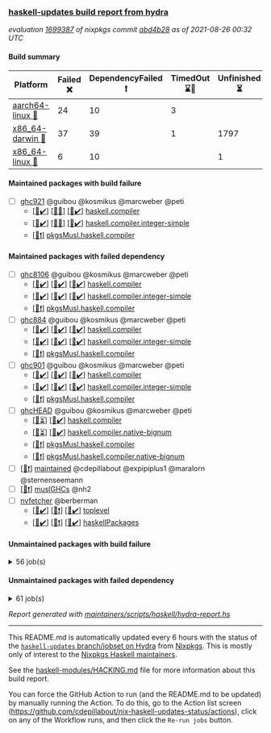 ### [haskell-updates build report from hydra](https://hydra.nixos.org/jobset/nixpkgs/haskell-updates)
*evaluation [1699387](https://hydra.nixos.org/eval/1699387) of nixpkgs commit [abd4b28](https://github.com/NixOS/nixpkgs/commits/abd4b28a10e437081b4799d33abf84252f7fa3b3) as of 2021-08-26 00:32 UTC*
#### Build summary

 | Platform | Failed :x: | DependencyFailed :heavy_exclamation_mark: | TimedOut :hourglass::no_entry_sign: | Unfinished :hourglass_flowing_sand: | Success :heavy_check_mark: | 
 | --- | --- | --- | --- | --- | --- | 
 | [aarch64-linux :iphone:](https://hydra.nixos.org/eval/1699387?filter=.aarch64-linux) | 24 | 10 | 3 |  | 6669 | 
 | [x86_64-darwin :apple:](https://hydra.nixos.org/eval/1699387?filter=.x86_64-darwin) | 37 | 39 | 1 | 1797 | 4815 | 
 | [x86_64-linux :penguin:](https://hydra.nixos.org/eval/1699387?filter=.x86_64-linux) | 6 | 10 |  | 1 | 6739 | 
#### Maintained packages with build failure
- [ ] [ghc921](https://hydra.nixos.org/eval/1699387?filter=ghc921) @guibou @kosmikus @marcweber @peti
  - [[:iphone::heavy_check_mark:]](https://hydra.nixos.org/build/150725732) [[:apple::x:]](https://hydra.nixos.org/build/150734297) [[:penguin::heavy_check_mark:]](https://hydra.nixos.org/build/150737593) [haskell.compiler](https://hydra.nixos.org/eval/1699387?filter=haskell.compiler.ghc921)
  - [[:iphone::heavy_check_mark:]](https://hydra.nixos.org/build/150728335) [[:apple::x:]](https://hydra.nixos.org/build/150727664) [[:penguin::heavy_check_mark:]](https://hydra.nixos.org/build/150734710) [haskell.compiler.integer-simple](https://hydra.nixos.org/eval/1699387?filter=haskell.compiler.integer-simple.ghc921)
  -   [[:penguin::heavy_exclamation_mark:]](https://hydra.nixos.org/build/150726718) [pkgsMusl.haskell.compiler](https://hydra.nixos.org/eval/1699387?filter=pkgsMusl.haskell.compiler.ghc921)
#### Maintained packages with failed dependency
- [ ] [ghc8106](https://hydra.nixos.org/eval/1699387?filter=ghc8106) @guibou @kosmikus @marcweber @peti
  - [[:iphone::heavy_check_mark:]](https://hydra.nixos.org/build/150744018) [[:apple::heavy_check_mark:]](https://hydra.nixos.org/build/150742241) [[:penguin::heavy_check_mark:]](https://hydra.nixos.org/build/150724721) [haskell.compiler](https://hydra.nixos.org/eval/1699387?filter=haskell.compiler.ghc8106)
  - [[:iphone::heavy_check_mark:]](https://hydra.nixos.org/build/150740181) [[:apple::heavy_check_mark:]](https://hydra.nixos.org/build/150735166) [[:penguin::heavy_check_mark:]](https://hydra.nixos.org/build/150727172) [haskell.compiler.integer-simple](https://hydra.nixos.org/eval/1699387?filter=haskell.compiler.integer-simple.ghc8106)
  -   [[:penguin::heavy_exclamation_mark:]](https://hydra.nixos.org/build/150732254) [pkgsMusl.haskell.compiler](https://hydra.nixos.org/eval/1699387?filter=pkgsMusl.haskell.compiler.ghc8106)
- [ ] [ghc884](https://hydra.nixos.org/eval/1699387?filter=ghc884) @guibou @kosmikus @marcweber @peti
  - [[:iphone::heavy_check_mark:]](https://hydra.nixos.org/build/150741288) [[:apple::heavy_check_mark:]](https://hydra.nixos.org/build/150730933) [[:penguin::heavy_check_mark:]](https://hydra.nixos.org/build/150726194) [haskell.compiler](https://hydra.nixos.org/eval/1699387?filter=haskell.compiler.ghc884)
  - [[:iphone::heavy_check_mark:]](https://hydra.nixos.org/build/150733124) [[:apple::heavy_check_mark:]](https://hydra.nixos.org/build/150733991) [[:penguin::heavy_check_mark:]](https://hydra.nixos.org/build/150725232) [haskell.compiler.integer-simple](https://hydra.nixos.org/eval/1699387?filter=haskell.compiler.integer-simple.ghc884)
  -   [[:penguin::heavy_exclamation_mark:]](https://hydra.nixos.org/build/150726417) [pkgsMusl.haskell.compiler](https://hydra.nixos.org/eval/1699387?filter=pkgsMusl.haskell.compiler.ghc884)
- [ ] [ghc901](https://hydra.nixos.org/eval/1699387?filter=ghc901) @guibou @kosmikus @marcweber @peti
  - [[:iphone::heavy_check_mark:]](https://hydra.nixos.org/build/150735950) [[:apple::heavy_check_mark:]](https://hydra.nixos.org/build/150728102) [[:penguin::heavy_check_mark:]](https://hydra.nixos.org/build/150741500) [haskell.compiler](https://hydra.nixos.org/eval/1699387?filter=haskell.compiler.ghc901)
  - [[:iphone::heavy_check_mark:]](https://hydra.nixos.org/build/150732915) [[:apple::heavy_check_mark:]](https://hydra.nixos.org/build/150726421) [[:penguin::heavy_check_mark:]](https://hydra.nixos.org/build/150724710) [haskell.compiler.integer-simple](https://hydra.nixos.org/eval/1699387?filter=haskell.compiler.integer-simple.ghc901)
  -   [[:penguin::heavy_exclamation_mark:]](https://hydra.nixos.org/build/150732612) [pkgsMusl.haskell.compiler](https://hydra.nixos.org/eval/1699387?filter=pkgsMusl.haskell.compiler.ghc901)
- [ ] [ghcHEAD](https://hydra.nixos.org/eval/1699387?filter=ghcHEAD) @guibou @kosmikus @marcweber @peti
  - [[:apple::hourglass_flowing_sand:]](https://hydra.nixos.org/build/150744847) [[:penguin::heavy_check_mark:]](https://hydra.nixos.org/build/150741352) [haskell.compiler](https://hydra.nixos.org/eval/1699387?filter=haskell.compiler.ghcHEAD)
  - [[:apple::hourglass_flowing_sand:]](https://hydra.nixos.org/build/150733233) [[:penguin::heavy_check_mark:]](https://hydra.nixos.org/build/150740499) [haskell.compiler.native-bignum](https://hydra.nixos.org/eval/1699387?filter=haskell.compiler.native-bignum.ghcHEAD)
  -  [[:penguin::heavy_exclamation_mark:]](https://hydra.nixos.org/build/150729184) [pkgsMusl.haskell.compiler](https://hydra.nixos.org/eval/1699387?filter=pkgsMusl.haskell.compiler.ghcHEAD)
  -  [[:penguin::heavy_exclamation_mark:]](https://hydra.nixos.org/build/150726321) [pkgsMusl.haskell.compiler.native-bignum](https://hydra.nixos.org/eval/1699387?filter=pkgsMusl.haskell.compiler.native-bignum.ghcHEAD)
- [ ] [[:penguin::heavy_exclamation_mark:]](https://hydra.nixos.org/build/150864162) [maintained](https://hydra.nixos.org/eval/1699387?filter=maintained) @cdepillabout @expipiplus1 @maralorn @sternenseemann
- [ ] [[:penguin::heavy_exclamation_mark:]](https://hydra.nixos.org/build/150741594) [muslGHCs](https://hydra.nixos.org/eval/1699387?filter=muslGHCs) @nh2
- [ ] [nvfetcher](https://hydra.nixos.org/eval/1699387?filter=nvfetcher) @berberman
  - [[:iphone::heavy_check_mark:]](https://hydra.nixos.org/build/150726716) [[:apple::heavy_exclamation_mark:]](https://hydra.nixos.org/build/150733021) [[:penguin::heavy_check_mark:]](https://hydra.nixos.org/build/150728674) [toplevel](https://hydra.nixos.org/eval/1699387?filter=nvfetcher)
  - [[:iphone::heavy_check_mark:]](https://hydra.nixos.org/build/150741379) [[:apple::heavy_exclamation_mark:]](https://hydra.nixos.org/build/150740755) [[:penguin::heavy_check_mark:]](https://hydra.nixos.org/build/150727174) [haskellPackages](https://hydra.nixos.org/eval/1699387?filter=haskellPackages.nvfetcher)
#### Unmaintained packages with build failure
<details><summary>56 job(s) </summary>

- [ ] [[:iphone::x:]](https://hydra.nixos.org/build/150733756) [[:apple::heavy_check_mark:]](https://hydra.nixos.org/build/150732614) [[:penguin::heavy_check_mark:]](https://hydra.nixos.org/build/150741031) [haskellPackages.HsASA](https://hydra.nixos.org/eval/1699387?filter=haskellPackages.HsASA) 
- [ ] [[:iphone::x:]](https://hydra.nixos.org/build/150729054) [[:apple::heavy_check_mark:]](https://hydra.nixos.org/build/150727915) [[:penguin::heavy_check_mark:]](https://hydra.nixos.org/build/150729078) [haskellPackages.OrderedBits](https://hydra.nixos.org/eval/1699387?filter=haskellPackages.OrderedBits) 
- [ ] [[:iphone::x:]](https://hydra.nixos.org/build/150725183) [[:apple::heavy_check_mark:]](https://hydra.nixos.org/build/150735381) [[:penguin::heavy_check_mark:]](https://hydra.nixos.org/build/150737310) [haskellPackages.accelerate-llvm](https://hydra.nixos.org/eval/1699387?filter=haskellPackages.accelerate-llvm) 
- [ ] [[:iphone::heavy_check_mark:]](https://hydra.nixos.org/build/150742661) [[:apple::hourglass_flowing_sand:]](https://hydra.nixos.org/build/150741555) [[:penguin::x:]](https://hydra.nixos.org/build/150733802) [haskellPackages.astro](https://hydra.nixos.org/eval/1699387?filter=haskellPackages.astro) 
- [ ] [[:iphone::x:]](https://hydra.nixos.org/build/150735646) [[:apple::heavy_check_mark:]](https://hydra.nixos.org/build/150727565) [[:penguin::heavy_check_mark:]](https://hydra.nixos.org/build/150744098) [haskellPackages.cdar-mBound](https://hydra.nixos.org/eval/1699387?filter=haskellPackages.cdar-mBound) 
- [ ] [[:iphone::heavy_check_mark:]](https://hydra.nixos.org/build/150725776) [[:apple::x:]](https://hydra.nixos.org/build/150734302) [[:penguin::heavy_check_mark:]](https://hydra.nixos.org/build/150737657) [haskellPackages.chiphunk](https://hydra.nixos.org/eval/1699387?filter=haskellPackages.chiphunk) 
- [ ] [[:iphone::x:]](https://hydra.nixos.org/build/150741085) [[:apple::hourglass_flowing_sand:]](https://hydra.nixos.org/build/150743958) [[:penguin::x:]](https://hydra.nixos.org/build/150737756) [haskellPackages.dhall-csv](https://hydra.nixos.org/eval/1699387?filter=haskellPackages.dhall-csv) 
- [ ] [[:iphone::x:]](https://hydra.nixos.org/build/150731527) [[:apple::x:]](https://hydra.nixos.org/build/150728103) [[:penguin::x:]](https://hydra.nixos.org/build/150741818) [haskellPackages.dhall-toml](https://hydra.nixos.org/eval/1699387?filter=haskellPackages.dhall-toml) 
- [ ] [[:iphone::heavy_check_mark:]](https://hydra.nixos.org/build/150742135) [[:apple::x:]](https://hydra.nixos.org/build/150730948) [[:penguin::heavy_check_mark:]](https://hydra.nixos.org/build/150732681) [haskellPackages.di-core](https://hydra.nixos.org/eval/1699387?filter=haskellPackages.di-core) 
- [ ] [[:iphone::x:]](https://hydra.nixos.org/build/150734571) [[:apple::heavy_check_mark:]](https://hydra.nixos.org/build/150742681) [[:penguin::heavy_check_mark:]](https://hydra.nixos.org/build/150737664) [haskellPackages.dormouse-uri](https://hydra.nixos.org/eval/1699387?filter=haskellPackages.dormouse-uri) 
- [ ] [[:iphone::x:]](https://hydra.nixos.org/build/150739503) [[:apple::x:]](https://hydra.nixos.org/build/150739762) [[:penguin::heavy_check_mark:]](https://hydra.nixos.org/build/150742321) [haskellPackages.easytensor](https://hydra.nixos.org/eval/1699387?filter=haskellPackages.easytensor) 
- [ ] [[:iphone::heavy_check_mark:]](https://hydra.nixos.org/build/150734212) [[:apple::x:]](https://hydra.nixos.org/build/150726369) [[:penguin::heavy_check_mark:]](https://hydra.nixos.org/build/150737227) [haskellPackages.exinst](https://hydra.nixos.org/eval/1699387?filter=haskellPackages.exinst) 
- [ ] [[:iphone::x:]](https://hydra.nixos.org/build/150736904) [[:apple::heavy_check_mark:]](https://hydra.nixos.org/build/150733217) [[:penguin::heavy_check_mark:]](https://hydra.nixos.org/build/150741348) [haskellPackages.freetype2](https://hydra.nixos.org/eval/1699387?filter=haskellPackages.freetype2) 
- [ ] [[:iphone::heavy_check_mark:]](https://hydra.nixos.org/build/150734237) [[:apple::x:]](https://hydra.nixos.org/build/150733229) [[:penguin::heavy_check_mark:]](https://hydra.nixos.org/build/150730347) [haskellPackages.gi-gdkx11](https://hydra.nixos.org/eval/1699387?filter=haskellPackages.gi-gdkx11) 
- [ ] [[:iphone::x:]](https://hydra.nixos.org/build/150741367) [[:penguin::heavy_check_mark:]](https://hydra.nixos.org/build/150731115) [haskellPackages.gnome-keyring](https://hydra.nixos.org/eval/1699387?filter=haskellPackages.gnome-keyring) 
- [ ] [[:iphone::heavy_check_mark:]](https://hydra.nixos.org/build/150738274) [[:apple::x:]](https://hydra.nixos.org/build/150733064) [[:penguin::heavy_check_mark:]](https://hydra.nixos.org/build/150730903) [haskellPackages.gtk-traymanager](https://hydra.nixos.org/eval/1699387?filter=haskellPackages.gtk-traymanager) 
- [ ] [[:iphone::heavy_check_mark:]](https://hydra.nixos.org/build/150727725) [[:apple::x:]](https://hydra.nixos.org/build/150736294) [[:penguin::heavy_check_mark:]](https://hydra.nixos.org/build/150741672) [haskellPackages.hamid](https://hydra.nixos.org/eval/1699387?filter=haskellPackages.hamid) 
- [ ] [[:iphone::heavy_check_mark:]](https://hydra.nixos.org/build/150729805) [[:apple::x:]](https://hydra.nixos.org/build/150727705) [[:penguin::heavy_check_mark:]](https://hydra.nixos.org/build/150725602) [haskellPackages.higher-leveldb](https://hydra.nixos.org/eval/1699387?filter=haskellPackages.higher-leveldb) 
- [ ] [[:iphone::x:]](https://hydra.nixos.org/build/150734476) [[:apple::hourglass_flowing_sand:]](https://hydra.nixos.org/build/150743573) [[:penguin::heavy_check_mark:]](https://hydra.nixos.org/build/150730215) [haskellPackages.hq](https://hydra.nixos.org/eval/1699387?filter=haskellPackages.hq) 
- [ ] [[:iphone::heavy_check_mark:]](https://hydra.nixos.org/build/150724700) [[:apple::x:]](https://hydra.nixos.org/build/150732551) [[:penguin::heavy_check_mark:]](https://hydra.nixos.org/build/150739695) [haskellPackages.hs](https://hydra.nixos.org/eval/1699387?filter=haskellPackages.hs) 
- [ ] [[:iphone::heavy_check_mark:]](https://hydra.nixos.org/build/150738678) [[:apple::x:]](https://hydra.nixos.org/build/150727281) [[:penguin::heavy_check_mark:]](https://hydra.nixos.org/build/150729057) [haskellPackages.huckleberry](https://hydra.nixos.org/eval/1699387?filter=haskellPackages.huckleberry) 
- [ ] [[:iphone::x:]](https://hydra.nixos.org/build/150734081) [[:apple::x:]](https://hydra.nixos.org/build/150732954) [[:penguin::x:]](https://hydra.nixos.org/build/150743785) [haskellPackages.isocline](https://hydra.nixos.org/eval/1699387?filter=haskellPackages.isocline) 
- [ ] [[:iphone::heavy_check_mark:]](https://hydra.nixos.org/build/150733072) [[:apple::x:]](https://hydra.nixos.org/build/150736361) [[:penguin::heavy_check_mark:]](https://hydra.nixos.org/build/150726442) [haskellPackages.junit-xml](https://hydra.nixos.org/eval/1699387?filter=haskellPackages.junit-xml) 
- [ ] [[:iphone::heavy_check_mark:]](https://hydra.nixos.org/build/150730599) [[:apple::x:]](https://hydra.nixos.org/build/150727873) [[:penguin::heavy_check_mark:]](https://hydra.nixos.org/build/150741101) [haskellPackages.leveldb-haskell-fork](https://hydra.nixos.org/eval/1699387?filter=haskellPackages.leveldb-haskell-fork) 
- [ ] [[:iphone::x:]](https://hydra.nixos.org/build/150741253) [[:apple::heavy_check_mark:]](https://hydra.nixos.org/build/150743664) [[:penguin::heavy_check_mark:]](https://hydra.nixos.org/build/150744204) [haskellPackages.libBF](https://hydra.nixos.org/eval/1699387?filter=haskellPackages.libBF) 
- [ ] [[:iphone::heavy_check_mark:]](https://hydra.nixos.org/build/150730761) [[:apple::x:]](https://hydra.nixos.org/build/150725249) [[:penguin::heavy_check_mark:]](https://hydra.nixos.org/build/150734357) [haskellPackages.loc](https://hydra.nixos.org/eval/1699387?filter=haskellPackages.loc) 
- [ ] [[:iphone::x:]](https://hydra.nixos.org/build/150744213) [[:apple::heavy_check_mark:]](https://hydra.nixos.org/build/150724872) [[:penguin::heavy_check_mark:]](https://hydra.nixos.org/build/150742136) [haskellPackages.long-double](https://hydra.nixos.org/eval/1699387?filter=haskellPackages.long-double) 
- [ ] [[:iphone::heavy_check_mark:]](https://hydra.nixos.org/build/150739873) [[:apple::x:]](https://hydra.nixos.org/build/150730988) [[:penguin::heavy_check_mark:]](https://hydra.nixos.org/build/150729850) [haskellPackages.mercury-api](https://hydra.nixos.org/eval/1699387?filter=haskellPackages.mercury-api) 
- [ ] [[:iphone::heavy_check_mark:]](https://hydra.nixos.org/build/150731143) [[:apple::x:]](https://hydra.nixos.org/build/150724987) [[:penguin::heavy_check_mark:]](https://hydra.nixos.org/build/150732876) [haskellPackages.mighty-metropolis](https://hydra.nixos.org/eval/1699387?filter=haskellPackages.mighty-metropolis) 
- [ ] [[:iphone::x:]](https://hydra.nixos.org/build/150736302) [[:apple::heavy_check_mark:]](https://hydra.nixos.org/build/150734560) [[:penguin::heavy_check_mark:]](https://hydra.nixos.org/build/150734714) [haskellPackages.nlopt-haskell](https://hydra.nixos.org/eval/1699387?filter=haskellPackages.nlopt-haskell) 
- [ ] [[:iphone::heavy_check_mark:]](https://hydra.nixos.org/build/150726294) [[:apple::x:]](https://hydra.nixos.org/build/150733887) [[:penguin::heavy_check_mark:]](https://hydra.nixos.org/build/150735932) [haskellPackages.opencv](https://hydra.nixos.org/eval/1699387?filter=haskellPackages.opencv) 
- [ ] [[:iphone::heavy_check_mark:]](https://hydra.nixos.org/build/150742879) [[:apple::x:]](https://hydra.nixos.org/build/150727562) [[:penguin::heavy_check_mark:]](https://hydra.nixos.org/build/150727280) [haskellPackages.persistent-pagination](https://hydra.nixos.org/eval/1699387?filter=haskellPackages.persistent-pagination) 
- [ ] [[:iphone::x:]](https://hydra.nixos.org/build/150728296) [[:apple::heavy_check_mark:]](https://hydra.nixos.org/build/150725145) [[:penguin::heavy_check_mark:]](https://hydra.nixos.org/build/150728336) [haskellPackages.picosat](https://hydra.nixos.org/eval/1699387?filter=haskellPackages.picosat) 
- [ ] [[:iphone::heavy_check_mark:]](https://hydra.nixos.org/build/150726154) [[:apple::x:]](https://hydra.nixos.org/build/150729939) [[:penguin::heavy_check_mark:]](https://hydra.nixos.org/build/150743452) [haskellPackages.ping-wrapper](https://hydra.nixos.org/eval/1699387?filter=haskellPackages.ping-wrapper) 
- [ ] [[:iphone::x:]](https://hydra.nixos.org/build/150734412) [[:apple::heavy_check_mark:]](https://hydra.nixos.org/build/150732558) [[:penguin::heavy_check_mark:]](https://hydra.nixos.org/build/150724670) [haskellPackages.poker](https://hydra.nixos.org/eval/1699387?filter=haskellPackages.poker) 
- [ ] [[:iphone::heavy_check_mark:]](https://hydra.nixos.org/build/150730201) [[:apple::x:]](https://hydra.nixos.org/build/150726377) [[:penguin::heavy_check_mark:]](https://hydra.nixos.org/build/150742457) [haskellPackages.posix-timer](https://hydra.nixos.org/eval/1699387?filter=haskellPackages.posix-timer) 
- [ ] [[:iphone::heavy_check_mark:]](https://hydra.nixos.org/build/150740518) [[:apple::x:]](https://hydra.nixos.org/build/150730978) [[:penguin::heavy_check_mark:]](https://hydra.nixos.org/build/150725189) [haskellPackages.powerqueue-distributed](https://hydra.nixos.org/eval/1699387?filter=haskellPackages.powerqueue-distributed) 
- [ ] [[:iphone::heavy_check_mark:]](https://hydra.nixos.org/build/150727429) [[:apple::x:]](https://hydra.nixos.org/build/150729392) [[:penguin::heavy_check_mark:]](https://hydra.nixos.org/build/150733801) [haskellPackages.pthread](https://hydra.nixos.org/eval/1699387?filter=haskellPackages.pthread) 
- [ ] [[:iphone::x:]](https://hydra.nixos.org/build/150728268) [[:apple::heavy_check_mark:]](https://hydra.nixos.org/build/150729735) [[:penguin::heavy_check_mark:]](https://hydra.nixos.org/build/150724821) [haskellPackages.ptr-poker](https://hydra.nixos.org/eval/1699387?filter=haskellPackages.ptr-poker) 
- [ ] [[:iphone::heavy_check_mark:]](https://hydra.nixos.org/build/150738516) [[:apple::x:]](https://hydra.nixos.org/build/150726853) [[:penguin::heavy_check_mark:]](https://hydra.nixos.org/build/150732240) [haskellPackages.sandwich-webdriver](https://hydra.nixos.org/eval/1699387?filter=haskellPackages.sandwich-webdriver) 
- [ ] [[:iphone::heavy_check_mark:]](https://hydra.nixos.org/build/150725174) [[:apple::x:]](https://hydra.nixos.org/build/150735767) [[:penguin::heavy_check_mark:]](https://hydra.nixos.org/build/150731407) [haskellPackages.sdp](https://hydra.nixos.org/eval/1699387?filter=haskellPackages.sdp) 
- [ ] [[:iphone::heavy_check_mark:]](https://hydra.nixos.org/build/150730368) [[:apple::x:]](https://hydra.nixos.org/build/150730392) [[:penguin::heavy_check_mark:]](https://hydra.nixos.org/build/150726477) [haskellPackages.select](https://hydra.nixos.org/eval/1699387?filter=haskellPackages.select) 
- [ ] [[:iphone::heavy_check_mark:]](https://hydra.nixos.org/build/150735205) [[:apple::x:]](https://hydra.nixos.org/build/150735224) [[:penguin::heavy_check_mark:]](https://hydra.nixos.org/build/150737720) [haskellPackages.shared-memory](https://hydra.nixos.org/eval/1699387?filter=haskellPackages.shared-memory) 
- [ ] [[:iphone::heavy_check_mark:]](https://hydra.nixos.org/build/150742689) [[:apple::x:]](https://hydra.nixos.org/build/150724947) [[:penguin::heavy_check_mark:]](https://hydra.nixos.org/build/150741763) [haskellPackages.stm-queue](https://hydra.nixos.org/eval/1699387?filter=haskellPackages.stm-queue) 
- [ ] [[:iphone::heavy_check_mark:]](https://hydra.nixos.org/build/150731271) [[:apple::x:]](https://hydra.nixos.org/build/150734510) [[:penguin::heavy_check_mark:]](https://hydra.nixos.org/build/150734124) [haskellPackages.sysinfo](https://hydra.nixos.org/eval/1699387?filter=haskellPackages.sysinfo) 
- [ ] [[:iphone::heavy_check_mark:]](https://hydra.nixos.org/build/150743698) [[:apple::x:]](https://hydra.nixos.org/build/150724634) [[:penguin::heavy_check_mark:]](https://hydra.nixos.org/build/150725345) [haskellPackages.thyme](https://hydra.nixos.org/eval/1699387?filter=haskellPackages.thyme) 
- [ ] [[:iphone::x:]](https://hydra.nixos.org/build/150730930) [[:apple::x:]](https://hydra.nixos.org/build/150736331) [[:penguin::x:]](https://hydra.nixos.org/build/150736596) [haskellPackages.ticket-management](https://hydra.nixos.org/eval/1699387?filter=haskellPackages.ticket-management) 
- [ ] [[:iphone::x:]](https://hydra.nixos.org/build/150727022) [[:apple::heavy_check_mark:]](https://hydra.nixos.org/build/150727916) [[:penguin::heavy_check_mark:]](https://hydra.nixos.org/build/150728198) [haskellPackages.type-natural](https://hydra.nixos.org/eval/1699387?filter=haskellPackages.type-natural) 
- [ ] [[:iphone::heavy_check_mark:]](https://hydra.nixos.org/build/150726065) [[:apple::x:]](https://hydra.nixos.org/build/150733727) [[:penguin::heavy_check_mark:]](https://hydra.nixos.org/build/150728173) [haskellPackages.tz](https://hydra.nixos.org/eval/1699387?filter=haskellPackages.tz) 
- [ ] [[:iphone::x:]](https://hydra.nixos.org/build/150730896) [[:apple::heavy_check_mark:]](https://hydra.nixos.org/build/150728765) [[:penguin::heavy_check_mark:]](https://hydra.nixos.org/build/150730536) [haskellPackages.unicode-properties](https://hydra.nixos.org/eval/1699387?filter=haskellPackages.unicode-properties) 
- [ ] [[:iphone::x:]](https://hydra.nixos.org/build/150732929) [[:apple::hourglass_flowing_sand:]](https://hydra.nixos.org/build/150738025) [[:penguin::heavy_check_mark:]](https://hydra.nixos.org/build/150743242) [haskellPackages.wiringPi](https://hydra.nixos.org/eval/1699387?filter=haskellPackages.wiringPi) 
- [ ] [[:iphone::heavy_check_mark:]](https://hydra.nixos.org/build/150727304) [[:apple::x:]](https://hydra.nixos.org/build/150733713) [[:penguin::heavy_check_mark:]](https://hydra.nixos.org/build/150733342) [tests.haskell.writers](https://hydra.nixos.org/eval/1699387?filter=tests.haskell.writers) 
- [ ] [[:iphone::x:]](https://hydra.nixos.org/build/150738528) [[:apple::hourglass_flowing_sand:]](https://hydra.nixos.org/build/150737760) [[:penguin::heavy_check_mark:]](https://hydra.nixos.org/build/150731786) [haskellPackages.x86-64bit](https://hydra.nixos.org/eval/1699387?filter=haskellPackages.x86-64bit) 
- [ ] [[:iphone::x:]](https://hydra.nixos.org/build/150726614) [[:apple::x:]](https://hydra.nixos.org/build/150726831) [[:penguin::x:]](https://hydra.nixos.org/build/150740172) [haskellPackages.yapb](https://hydra.nixos.org/eval/1699387?filter=haskellPackages.yapb) 
- [ ] [[:iphone::heavy_check_mark:]](https://hydra.nixos.org/build/150743110) [[:apple::x:]](https://hydra.nixos.org/build/150729109) [[:penguin::heavy_check_mark:]](https://hydra.nixos.org/build/150735489) [haskellPackages.yoga](https://hydra.nixos.org/eval/1699387?filter=haskellPackages.yoga) 
- [ ] [[:iphone::heavy_check_mark:]](https://hydra.nixos.org/build/150725467) [[:apple::x:]](https://hydra.nixos.org/build/150731436) [[:penguin::heavy_check_mark:]](https://hydra.nixos.org/build/150737988) [haskellPackages.zip](https://hydra.nixos.org/eval/1699387?filter=haskellPackages.zip) 
</details>

#### Unmaintained packages with failed dependency
<details><summary>61 job(s) </summary>

- [ ] [[:iphone::heavy_exclamation_mark:]](https://hydra.nixos.org/build/150734316) [[:apple::heavy_check_mark:]](https://hydra.nixos.org/build/150732576) [[:penguin::heavy_check_mark:]](https://hydra.nixos.org/build/150726861) [haskellPackages.PrimitiveArray](https://hydra.nixos.org/eval/1699387?filter=haskellPackages.PrimitiveArray) 
- [ ] [[:iphone::heavy_check_mark:]](https://hydra.nixos.org/build/150729274) [[:apple::heavy_exclamation_mark:]](https://hydra.nixos.org/build/150741156) [[:penguin::heavy_check_mark:]](https://hydra.nixos.org/build/150728319) [haskellPackages.antiope-es](https://hydra.nixos.org/eval/1699387?filter=haskellPackages.antiope-es) 
- [ ] [[:iphone::heavy_check_mark:]](https://hydra.nixos.org/build/150743692) [[:apple::heavy_exclamation_mark:]](https://hydra.nixos.org/build/150733263) [[:penguin::heavy_check_mark:]](https://hydra.nixos.org/build/150743006) [haskellPackages.declarative](https://hydra.nixos.org/eval/1699387?filter=haskellPackages.declarative) 
- [ ] [[:iphone::heavy_check_mark:]](https://hydra.nixos.org/build/150737848) [[:apple::heavy_exclamation_mark:]](https://hydra.nixos.org/build/150741930) [[:penguin::heavy_check_mark:]](https://hydra.nixos.org/build/150732779) [haskellPackages.di](https://hydra.nixos.org/eval/1699387?filter=haskellPackages.di) 
- [ ] [[:iphone::heavy_check_mark:]](https://hydra.nixos.org/build/150734223) [[:apple::heavy_exclamation_mark:]](https://hydra.nixos.org/build/150728223) [[:penguin::heavy_check_mark:]](https://hydra.nixos.org/build/150727540) [haskellPackages.di-df1](https://hydra.nixos.org/eval/1699387?filter=haskellPackages.di-df1) 
- [ ] [[:iphone::heavy_check_mark:]](https://hydra.nixos.org/build/150739701) [[:apple::heavy_exclamation_mark:]](https://hydra.nixos.org/build/150732081) [[:penguin::heavy_check_mark:]](https://hydra.nixos.org/build/150738381) [haskellPackages.di-handle](https://hydra.nixos.org/eval/1699387?filter=haskellPackages.di-handle) 
- [ ] [[:iphone::heavy_check_mark:]](https://hydra.nixos.org/build/150743830) [[:apple::heavy_exclamation_mark:]](https://hydra.nixos.org/build/150737257) [[:penguin::heavy_check_mark:]](https://hydra.nixos.org/build/150726691) [haskellPackages.di-monad](https://hydra.nixos.org/eval/1699387?filter=haskellPackages.di-monad) 
- [ ] [[:iphone::heavy_exclamation_mark:]](https://hydra.nixos.org/build/150727736) [[:apple::heavy_check_mark:]](https://hydra.nixos.org/build/150726815) [[:penguin::heavy_check_mark:]](https://hydra.nixos.org/build/150739206) [haskellPackages.dormouse-client](https://hydra.nixos.org/eval/1699387?filter=haskellPackages.dormouse-client) 
- [ ] [[:iphone::heavy_exclamation_mark:]](https://hydra.nixos.org/build/150730837) [[:apple::heavy_exclamation_mark:]](https://hydra.nixos.org/build/150735355) [[:penguin::heavy_check_mark:]](https://hydra.nixos.org/build/150733385) [haskellPackages.easytensor-vulkan](https://hydra.nixos.org/eval/1699387?filter=haskellPackages.easytensor-vulkan) 
- [ ] [[:iphone::heavy_check_mark:]](https://hydra.nixos.org/build/150731982) [[:apple::heavy_exclamation_mark:]](https://hydra.nixos.org/build/150730357) [[:penguin::heavy_check_mark:]](https://hydra.nixos.org/build/150734812) [haskellPackages.exinst-aeson](https://hydra.nixos.org/eval/1699387?filter=haskellPackages.exinst-aeson) 
- [ ] [[:iphone::heavy_check_mark:]](https://hydra.nixos.org/build/150739391) [[:apple::heavy_exclamation_mark:]](https://hydra.nixos.org/build/150735772) [[:penguin::heavy_check_mark:]](https://hydra.nixos.org/build/150736022) [haskellPackages.exinst-bytes](https://hydra.nixos.org/eval/1699387?filter=haskellPackages.exinst-bytes) 
- [ ] [[:iphone::heavy_check_mark:]](https://hydra.nixos.org/build/150733566) [[:apple::heavy_exclamation_mark:]](https://hydra.nixos.org/build/150740580) [[:penguin::heavy_check_mark:]](https://hydra.nixos.org/build/150728602) [haskellPackages.exinst-cereal](https://hydra.nixos.org/eval/1699387?filter=haskellPackages.exinst-cereal) 
- [ ] [[:iphone::heavy_check_mark:]](https://hydra.nixos.org/build/150734826) [[:apple::heavy_exclamation_mark:]](https://hydra.nixos.org/build/150734659) [[:penguin::heavy_check_mark:]](https://hydra.nixos.org/build/150729449) [haskellPackages.exinst-serialise](https://hydra.nixos.org/eval/1699387?filter=haskellPackages.exinst-serialise) 
- [ ] [[:iphone::heavy_check_mark:]](https://hydra.nixos.org/build/150724726) [[:apple::heavy_exclamation_mark:]](https://hydra.nixos.org/build/150740149) [[:penguin::heavy_check_mark:]](https://hydra.nixos.org/build/150744624) [haskellPackages.fastparser](https://hydra.nixos.org/eval/1699387?filter=haskellPackages.fastparser) 
- [ ] [hello](https://hydra.nixos.org/eval/1699387?filter=hello) 
  - [[:iphone::heavy_check_mark:]](https://hydra.nixos.org/build/150725294) [[:apple::heavy_check_mark:]](https://hydra.nixos.org/build/150734185) [[:penguin::heavy_check_mark:]](https://hydra.nixos.org/build/150735058) [haskellPackages](https://hydra.nixos.org/eval/1699387?filter=haskellPackages.hello)
  -   [[:penguin::heavy_exclamation_mark:]](https://hydra.nixos.org/build/150730876) [pkgsMusl.haskellPackages](https://hydra.nixos.org/eval/1699387?filter=pkgsMusl.haskellPackages.hello)
  -   [[:penguin::heavy_check_mark:]](https://hydra.nixos.org/build/150726746) [pkgsStatic.haskell.packages.integer-simple.ghc8106](https://hydra.nixos.org/eval/1699387?filter=pkgsStatic.haskell.packages.integer-simple.ghc8106.hello)
- [ ] [[:iphone::heavy_exclamation_mark:]](https://hydra.nixos.org/build/150730513) [[:apple::heavy_check_mark:]](https://hydra.nixos.org/build/150726433) [[:penguin::heavy_check_mark:]](https://hydra.nixos.org/build/150739889) [haskellPackages.hmatrix-nlopt](https://hydra.nixos.org/eval/1699387?filter=haskellPackages.hmatrix-nlopt) 
- [ ] [[:iphone::heavy_exclamation_mark:]](https://hydra.nixos.org/build/150730365) [[:apple::heavy_check_mark:]](https://hydra.nixos.org/build/150734814) [[:penguin::heavy_check_mark:]](https://hydra.nixos.org/build/150736320) [haskellPackages.jsonifier](https://hydra.nixos.org/eval/1699387?filter=haskellPackages.jsonifier) 
- [ ] [[:iphone::heavy_check_mark:]](https://hydra.nixos.org/build/150733917) [[:apple::heavy_exclamation_mark:]](https://hydra.nixos.org/build/150743867) [[:penguin::heavy_check_mark:]](https://hydra.nixos.org/build/150737367) [haskellPackages.keenser](https://hydra.nixos.org/eval/1699387?filter=haskellPackages.keenser) 
- [ ] [lens](https://hydra.nixos.org/eval/1699387?filter=lens) 
  - [[:iphone::heavy_check_mark:]](https://hydra.nixos.org/build/150728052) [[:apple::heavy_check_mark:]](https://hydra.nixos.org/build/150736150) [[:penguin::heavy_check_mark:]](https://hydra.nixos.org/build/150730232) [haskellPackages](https://hydra.nixos.org/eval/1699387?filter=haskellPackages.lens)
  -   [[:penguin::heavy_exclamation_mark:]](https://hydra.nixos.org/build/150739289) [pkgsMusl.haskellPackages](https://hydra.nixos.org/eval/1699387?filter=pkgsMusl.haskellPackages.lens)
  -   [[:penguin::heavy_check_mark:]](https://hydra.nixos.org/build/150740578) [pkgsStatic.haskell.packages.integer-simple.ghc8106](https://hydra.nixos.org/eval/1699387?filter=pkgsStatic.haskell.packages.integer-simple.ghc8106.lens)
- [ ] [[:iphone::heavy_check_mark:]](https://hydra.nixos.org/build/150733747) [[:apple::heavy_exclamation_mark:]](https://hydra.nixos.org/build/150733242) [[:penguin::heavy_check_mark:]](https://hydra.nixos.org/build/150732347) [haskellPackages.moto](https://hydra.nixos.org/eval/1699387?filter=haskellPackages.moto) 
- [ ] [[:iphone::heavy_check_mark:]](https://hydra.nixos.org/build/150735813) [[:apple::heavy_exclamation_mark:]](https://hydra.nixos.org/build/150741237) [[:penguin::heavy_check_mark:]](https://hydra.nixos.org/build/150739934) [haskellPackages.nri-env-parser](https://hydra.nixos.org/eval/1699387?filter=haskellPackages.nri-env-parser) 
- [ ] [[:iphone::heavy_check_mark:]](https://hydra.nixos.org/build/150742960) [[:apple::heavy_exclamation_mark:]](https://hydra.nixos.org/build/150735804) [[:penguin::heavy_check_mark:]](https://hydra.nixos.org/build/150741018) [haskellPackages.nri-http](https://hydra.nixos.org/eval/1699387?filter=haskellPackages.nri-http) 
- [ ] [[:iphone::heavy_check_mark:]](https://hydra.nixos.org/build/150741041) [[:apple::heavy_exclamation_mark:]](https://hydra.nixos.org/build/150733863) [[:penguin::heavy_check_mark:]](https://hydra.nixos.org/build/150737563) [haskellPackages.nri-observability](https://hydra.nixos.org/eval/1699387?filter=haskellPackages.nri-observability) 
- [ ] [[:iphone::heavy_check_mark:]](https://hydra.nixos.org/build/150742226) [[:apple::heavy_exclamation_mark:]](https://hydra.nixos.org/build/150729511) [[:penguin::heavy_check_mark:]](https://hydra.nixos.org/build/150726751) [haskellPackages.nri-prelude](https://hydra.nixos.org/eval/1699387?filter=haskellPackages.nri-prelude) 
- [ ] [[:iphone::heavy_check_mark:]](https://hydra.nixos.org/build/150730807) [[:apple::heavy_exclamation_mark:]](https://hydra.nixos.org/build/150741990) [[:penguin::heavy_check_mark:]](https://hydra.nixos.org/build/150725926) [haskellPackages.nri-redis](https://hydra.nixos.org/eval/1699387?filter=haskellPackages.nri-redis) 
- [ ] [[:iphone::heavy_check_mark:]](https://hydra.nixos.org/build/150738624) [[:apple::heavy_exclamation_mark:]](https://hydra.nixos.org/build/150744083) [[:penguin::heavy_check_mark:]](https://hydra.nixos.org/build/150735200) [haskellPackages.nri-test-encoding](https://hydra.nixos.org/eval/1699387?filter=haskellPackages.nri-test-encoding) 
- [ ] [[:iphone::heavy_check_mark:]](https://hydra.nixos.org/build/150741269) [[:apple::heavy_exclamation_mark:]](https://hydra.nixos.org/build/150738091) [[:penguin::heavy_check_mark:]](https://hydra.nixos.org/build/150734645) [haskellPackages.opencv-extra](https://hydra.nixos.org/eval/1699387?filter=haskellPackages.opencv-extra) 
- [ ] [[:iphone::heavy_exclamation_mark:]](https://hydra.nixos.org/build/150743345) [[:apple::heavy_check_mark:]](https://hydra.nixos.org/build/150731391) [[:penguin::heavy_check_mark:]](https://hydra.nixos.org/build/150725931) [haskellPackages.opentelemetry-extra](https://hydra.nixos.org/eval/1699387?filter=haskellPackages.opentelemetry-extra) 
- [ ] [[:iphone::heavy_exclamation_mark:]](https://hydra.nixos.org/build/150736053) [[:apple::heavy_check_mark:]](https://hydra.nixos.org/build/150728119) [[:penguin::heavy_check_mark:]](https://hydra.nixos.org/build/150739143) [haskellPackages.opentelemetry-lightstep](https://hydra.nixos.org/eval/1699387?filter=haskellPackages.opentelemetry-lightstep) 
- [ ] [[:iphone::heavy_check_mark:]](https://hydra.nixos.org/build/150732790) [[:apple::heavy_exclamation_mark:]](https://hydra.nixos.org/build/150727049) [[:penguin::heavy_check_mark:]](https://hydra.nixos.org/build/150725240) [haskellPackages.orgmode-parse](https://hydra.nixos.org/eval/1699387?filter=haskellPackages.orgmode-parse) 
- [ ] [[:iphone::heavy_check_mark:]](https://hydra.nixos.org/build/150728673) [[:apple::heavy_exclamation_mark:]](https://hydra.nixos.org/build/150735715) [[:penguin::heavy_check_mark:]](https://hydra.nixos.org/build/150742683) [haskellPackages.orgstat](https://hydra.nixos.org/eval/1699387?filter=haskellPackages.orgstat) 
- [ ] [[:iphone::heavy_check_mark:]](https://hydra.nixos.org/build/150737070) [[:apple::heavy_exclamation_mark:]](https://hydra.nixos.org/build/150724709) [[:penguin::heavy_check_mark:]](https://hydra.nixos.org/build/150733790) [haskellPackages.pretty-diff](https://hydra.nixos.org/eval/1699387?filter=haskellPackages.pretty-diff) 
- [ ] [random](https://hydra.nixos.org/eval/1699387?filter=random) 
  - [[:iphone::heavy_check_mark:]](https://hydra.nixos.org/build/150738969) [[:apple::heavy_check_mark:]](https://hydra.nixos.org/build/150740865) [[:penguin::heavy_check_mark:]](https://hydra.nixos.org/build/150733396) [haskellPackages](https://hydra.nixos.org/eval/1699387?filter=haskellPackages.random)
  -   [[:penguin::heavy_exclamation_mark:]](https://hydra.nixos.org/build/150735220) [pkgsMusl.haskellPackages](https://hydra.nixos.org/eval/1699387?filter=pkgsMusl.haskellPackages.random)
  -   [[:penguin::heavy_check_mark:]](https://hydra.nixos.org/build/150729038) [pkgsStatic.haskell.packages.integer-simple.ghc8106](https://hydra.nixos.org/eval/1699387?filter=pkgsStatic.haskell.packages.integer-simple.ghc8106.random)
- [ ] [[:iphone::heavy_exclamation_mark:]](https://hydra.nixos.org/build/150725082) [[:apple::hourglass_flowing_sand:]](https://hydra.nixos.org/build/150741387) [[:penguin::heavy_check_mark:]](https://hydra.nixos.org/build/150731406) [haskellPackages.rounded](https://hydra.nixos.org/eval/1699387?filter=haskellPackages.rounded) 
- [ ] [[:iphone::heavy_check_mark:]](https://hydra.nixos.org/build/150727518) [[:apple::heavy_exclamation_mark:]](https://hydra.nixos.org/build/150739048) [[:penguin::heavy_check_mark:]](https://hydra.nixos.org/build/150741063) [haskellPackages.scan-metadata](https://hydra.nixos.org/eval/1699387?filter=haskellPackages.scan-metadata) 
- [ ] [[:iphone::heavy_check_mark:]](https://hydra.nixos.org/build/150744729) [[:apple::heavy_exclamation_mark:]](https://hydra.nixos.org/build/150725319) [[:penguin::heavy_check_mark:]](https://hydra.nixos.org/build/150733733) [haskellPackages.sdp-binary](https://hydra.nixos.org/eval/1699387?filter=haskellPackages.sdp-binary) 
- [ ] [[:iphone::heavy_check_mark:]](https://hydra.nixos.org/build/150742242) [[:apple::heavy_exclamation_mark:]](https://hydra.nixos.org/build/150738351) [[:penguin::heavy_check_mark:]](https://hydra.nixos.org/build/150739451) [haskellPackages.sdp-deepseq](https://hydra.nixos.org/eval/1699387?filter=haskellPackages.sdp-deepseq) 
- [ ] [[:iphone::heavy_check_mark:]](https://hydra.nixos.org/build/150737457) [[:apple::heavy_exclamation_mark:]](https://hydra.nixos.org/build/150726778) [[:penguin::heavy_check_mark:]](https://hydra.nixos.org/build/150736656) [haskellPackages.sdp-hashable](https://hydra.nixos.org/eval/1699387?filter=haskellPackages.sdp-hashable) 
- [ ] [[:iphone::heavy_check_mark:]](https://hydra.nixos.org/build/150741622) [[:apple::heavy_exclamation_mark:]](https://hydra.nixos.org/build/150730898) [[:penguin::heavy_check_mark:]](https://hydra.nixos.org/build/150732802) [haskellPackages.sdp-io](https://hydra.nixos.org/eval/1699387?filter=haskellPackages.sdp-io) 
- [ ] [[:iphone::heavy_check_mark:]](https://hydra.nixos.org/build/150741128) [[:apple::heavy_exclamation_mark:]](https://hydra.nixos.org/build/150736359) [[:penguin::heavy_check_mark:]](https://hydra.nixos.org/build/150738947) [haskellPackages.sdp-quickcheck](https://hydra.nixos.org/eval/1699387?filter=haskellPackages.sdp-quickcheck) 
- [ ] [[:iphone::heavy_check_mark:]](https://hydra.nixos.org/build/150738478) [[:apple::heavy_exclamation_mark:]](https://hydra.nixos.org/build/150728801) [[:penguin::heavy_check_mark:]](https://hydra.nixos.org/build/150730804) [haskellPackages.sdp4bytestring](https://hydra.nixos.org/eval/1699387?filter=haskellPackages.sdp4bytestring) 
- [ ] [[:iphone::heavy_check_mark:]](https://hydra.nixos.org/build/150736097) [[:apple::heavy_exclamation_mark:]](https://hydra.nixos.org/build/150733796) [[:penguin::heavy_check_mark:]](https://hydra.nixos.org/build/150736019) [haskellPackages.sdp4text](https://hydra.nixos.org/eval/1699387?filter=haskellPackages.sdp4text) 
- [ ] [[:iphone::heavy_check_mark:]](https://hydra.nixos.org/build/150732292) [[:apple::heavy_exclamation_mark:]](https://hydra.nixos.org/build/150731260) [[:penguin::heavy_check_mark:]](https://hydra.nixos.org/build/150724874) [haskellPackages.sdp4unordered](https://hydra.nixos.org/eval/1699387?filter=haskellPackages.sdp4unordered) 
- [ ] [[:iphone::heavy_check_mark:]](https://hydra.nixos.org/build/150728274) [[:apple::heavy_exclamation_mark:]](https://hydra.nixos.org/build/150741557) [[:penguin::heavy_check_mark:]](https://hydra.nixos.org/build/150734763) [haskellPackages.sdp4vector](https://hydra.nixos.org/eval/1699387?filter=haskellPackages.sdp4vector) 
- [ ] [[:iphone::heavy_exclamation_mark:]](https://hydra.nixos.org/build/150741375) [[:apple::heavy_check_mark:]](https://hydra.nixos.org/build/150724617) [[:penguin::heavy_check_mark:]](https://hydra.nixos.org/build/150734441) [haskellPackages.sized](https://hydra.nixos.org/eval/1699387?filter=haskellPackages.sized) 
- [ ] [[:iphone::heavy_check_mark:]](https://hydra.nixos.org/build/150725179) [[:apple::heavy_exclamation_mark:]](https://hydra.nixos.org/build/150727421) [[:penguin::heavy_check_mark:]](https://hydra.nixos.org/build/150725765) [haskellPackages.stm-actor](https://hydra.nixos.org/eval/1699387?filter=haskellPackages.stm-actor) 
- [ ] [taskell](https://hydra.nixos.org/eval/1699387?filter=taskell) 
  - [[:iphone::heavy_check_mark:]](https://hydra.nixos.org/build/150735093) [[:apple::heavy_exclamation_mark:]](https://hydra.nixos.org/build/150731594) [[:penguin::heavy_check_mark:]](https://hydra.nixos.org/build/150729828) [toplevel](https://hydra.nixos.org/eval/1699387?filter=taskell)
  - [[:iphone::heavy_check_mark:]](https://hydra.nixos.org/build/150741820) [[:apple::heavy_exclamation_mark:]](https://hydra.nixos.org/build/150730399) [[:penguin::heavy_check_mark:]](https://hydra.nixos.org/build/150736816) [haskellPackages](https://hydra.nixos.org/eval/1699387?filter=haskellPackages.taskell)
- [ ] [[:iphone::heavy_check_mark:]](https://hydra.nixos.org/build/150728867) [[:apple::heavy_exclamation_mark:]](https://hydra.nixos.org/build/150736888) [[:penguin::heavy_check_mark:]](https://hydra.nixos.org/build/150734370) [haskellPackages.tasty-test-reporter](https://hydra.nixos.org/eval/1699387?filter=haskellPackages.tasty-test-reporter) 
- [ ] [[:iphone::heavy_exclamation_mark:]](https://hydra.nixos.org/build/150733477) [[:apple::heavy_check_mark:]](https://hydra.nixos.org/build/150729297) [[:penguin::heavy_check_mark:]](https://hydra.nixos.org/build/150729055) [haskellPackages.unicode-names](https://hydra.nixos.org/eval/1699387?filter=haskellPackages.unicode-names) 
- [ ] [[:iphone::heavy_check_mark:]](https://hydra.nixos.org/build/150727544) [[:apple::heavy_exclamation_mark:]](https://hydra.nixos.org/build/150731510) [[:penguin::heavy_check_mark:]](https://hydra.nixos.org/build/150736177) [haskellPackages.xbattbar](https://hydra.nixos.org/eval/1699387?filter=haskellPackages.xbattbar) 
</details>

*Report generated with [maintainers/scripts/haskell/hydra-report.hs](https://github.com/NixOS/nixpkgs/blob/haskell-updates/maintainers/scripts/haskell/hydra-report.sh)*


----------------------------------------------------------------------

This README.md is automatically updated every 6 hours with the status of the
[`haskell-updates` branch/jobset on Hydra](https://hydra.nixos.org/jobset/nixpkgs/haskell-updates)
from [Nixpkgs](https://github.com/NixOS/nixpkgs).  This is mostly only of
interest to the [Nixpkgs Haskell maintainers](https://github.com/orgs/NixOS/teams/haskell).

See the
[haskell-modules/HACKING.md](https://github.com/NixOS/nixpkgs/blob/haskell-updates/pkgs/development/haskell-modules/HACKING.md)
file for more information about this build report.

You can force the GitHub Action to run (and the README.md to be updated) by
manually running the Action.  To do this, go to the Action list screen
(https://github.com/cdepillabout/nix-haskell-updates-status/actions),
click on any of the Workflow runs, and then click the `Re-run jobs` button.
